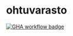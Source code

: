 # ohtuvarasto

[![GHA workflow badge](https://github.com/emjowebe/ohtuvarasto/workflows/CI/badge.svg)](https://github.com/emjowebe/ohtuvarasto/actions)
